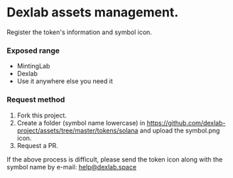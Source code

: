 # Dexlab assets management.
Register the token's information and symbol icon.

### Exposed range
- MintingLab
- Dexlab
- Use it anywhere else you need it

### Request method
1. Fork this project.
2. Create a folder (symbol name lowercase) in https://github.com/dexlab-project/assets/tree/master/tokens/solana and upload the symbol.png icon.
3. Request a PR.



If the above process is difficult, 
please send the token icon along with the symbol name by e-mail: help@dexlab.space
